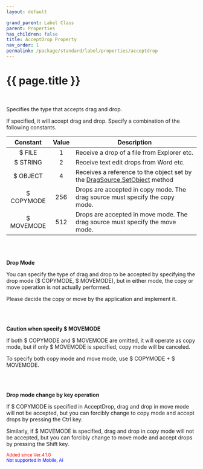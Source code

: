 ```yaml
---
layout: default

grand_parent: Label Class
parent: Properties
has_children: false
title: AcceptDrop Property
nav_order: 1
permalink: /package/standard/label/properties/acceptdrop
---
```

# {{ page.title }}

<br>

Specifies the type that accepts drag and drop.

If specified, it will accept drag and drop. Specify a combination of the following constants.

|  Constant  | Value | Description                                                                                                                              |
|:----------:|:-----:|------------------------------------------------------------------------------------------------------------------------------------------|
|   $ FILE   |   1   | Receive a drop of a file from Explorer etc.                                                                                              |
|  $ STRING  |   2   | Receive text edit drops from Word etc.                                                                                                   |
|  $ OBJECT  |   4   | Receives a reference to the object set by the <a href="/package/extension4/dragsource/methods/setobject">DragSource.SetObject</a> method |
| $ COPYMODE |  256  | Drops are accepted in copy mode. The drag source must specify the copy mode.                                                             |
| $ MOVEMODE |  512  | Drops are accepted in move mode. The drag source must specify the move mode.                                                             |

<br><br>

**Drop Mode**

You can specify the type of drag and drop to be accepted by specifying the drop mode ($ COPYMODE, $ MOVEMODE), but in either mode, the copy or move operation is not actually performed.

Please decide the copy or move by the application and implement it.

<br><br>

**Caution when specify $ MOVEMODE**

If both $ COPYMODE and $ MOVEMODE are omitted, it will operate as copy mode, but if only $ MOVEMODE is specified, copy mode will be canceled.

To specify both copy mode and move mode, use $ COPYMODE + $ MOVEMODE.

<br><br>

**Drop mode change by key operation**

If $ COPYMODE is specified in AcceptDrop, drag and drop in move mode will not be accepted, but you can forcibly change to copy mode and accept drops by pressing the Ctrl key.

 

Similarly, if $ MOVEMODE is specified, drag and drop in copy mode will not be accepted, but you can forcibly change to move mode and accept drops by pressing the Shift key.

<small><span style="color:red">Added since Ver.4.1.0</span></small>
<br><small><span style="color:blue">Not supported in Mobile, AI</span></small>